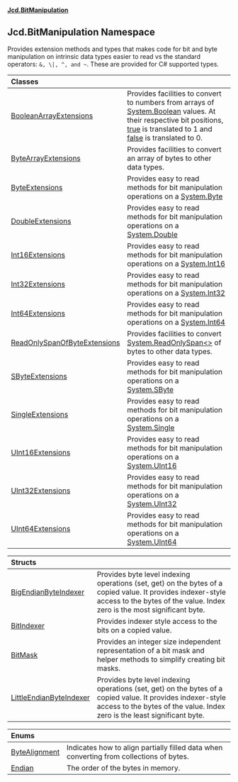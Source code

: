 #### [Jcd.BitManipulation](index.md 'index')

## Jcd.BitManipulation Namespace

Provides extension methods and types that makes code for bit and byte manipulation
on intrinsic data types easier to read vs the standard operators: `&, \|, ^, and ~`.
These are provided for C# supported types.

| Classes                                                                                                                                |                                                                                                                                                                                                                                                                                                                                                                                                                                                                                                                                                                                                                       |
|:---------------------------------------------------------------------------------------------------------------------------------------|:----------------------------------------------------------------------------------------------------------------------------------------------------------------------------------------------------------------------------------------------------------------------------------------------------------------------------------------------------------------------------------------------------------------------------------------------------------------------------------------------------------------------------------------------------------------------------------------------------------------------|
| [BooleanArrayExtensions](Jcd.BitManipulation.BooleanArrayExtensions.md 'Jcd.BitManipulation.BooleanArrayExtensions')                   | Provides facilities to convert to numbers from arrays of [System.Boolean](https://docs.microsoft.com/en-us/dotnet/api/System.Boolean 'System.Boolean') values. At their respective bit positions, [true](https://docs.microsoft.com/en-us/dotnet/csharp/language-reference/builtin-types/bool 'https://docs.microsoft.com/en-us/dotnet/csharp/language-reference/builtin-types/bool') is translated to 1 and [false](https://docs.microsoft.com/en-us/dotnet/csharp/language-reference/builtin-types/bool 'https://docs.microsoft.com/en-us/dotnet/csharp/language-reference/builtin-types/bool') is translated to 0. |
| [ByteArrayExtensions](Jcd.BitManipulation.ByteArrayExtensions.md 'Jcd.BitManipulation.ByteArrayExtensions')                            | Provides facilities to convert an array of bytes to other data types.                                                                                                                                                                                                                                                                                                                                                                                                                                                                                                                                                 |
| [ByteExtensions](Jcd.BitManipulation.ByteExtensions.md 'Jcd.BitManipulation.ByteExtensions')                                           | Provides easy to read methods for bit manipulation operations on a [System.Byte](https://docs.microsoft.com/en-us/dotnet/api/System.Byte 'System.Byte')                                                                                                                                                                                                                                                                                                                                                                                                                                                               |
| [DoubleExtensions](Jcd.BitManipulation.DoubleExtensions.md 'Jcd.BitManipulation.DoubleExtensions')                                     | Provides easy to read methods for bit manipulation operations on a [System.Double](https://docs.microsoft.com/en-us/dotnet/api/System.Double 'System.Double')                                                                                                                                                                                                                                                                                                                                                                                                                                                         |
| [Int16Extensions](Jcd.BitManipulation.Int16Extensions.md 'Jcd.BitManipulation.Int16Extensions')                                        | Provides easy to read methods for bit manipulation operations on a [System.Int16](https://docs.microsoft.com/en-us/dotnet/api/System.Int16 'System.Int16')                                                                                                                                                                                                                                                                                                                                                                                                                                                            |
| [Int32Extensions](Jcd.BitManipulation.Int32Extensions.md 'Jcd.BitManipulation.Int32Extensions')                                        | Provides easy to read methods for bit manipulation operations on a [System.Int32](https://docs.microsoft.com/en-us/dotnet/api/System.Int32 'System.Int32')                                                                                                                                                                                                                                                                                                                                                                                                                                                            |
| [Int64Extensions](Jcd.BitManipulation.Int64Extensions.md 'Jcd.BitManipulation.Int64Extensions')                                        | Provides easy to read methods for bit manipulation operations on a [System.Int64](https://docs.microsoft.com/en-us/dotnet/api/System.Int64 'System.Int64')                                                                                                                                                                                                                                                                                                                                                                                                                                                            |
| [ReadOnlySpanOfByteExtensions](Jcd.BitManipulation.ReadOnlySpanOfByteExtensions.md 'Jcd.BitManipulation.ReadOnlySpanOfByteExtensions') | Provides facilities to convert [System.ReadOnlySpan&lt;&gt;](https://docs.microsoft.com/en-us/dotnet/api/System.ReadOnlySpan-1 'System.ReadOnlySpan`1') of bytes to other data types.                                                                                                                                                                                                                                                                                                                                                                                                                                 |
| [SByteExtensions](Jcd.BitManipulation.SByteExtensions.md 'Jcd.BitManipulation.SByteExtensions')                                        | Provides easy to read methods for bit manipulation operations on a [System.SByte](https://docs.microsoft.com/en-us/dotnet/api/System.SByte 'System.SByte')                                                                                                                                                                                                                                                                                                                                                                                                                                                            |
| [SingleExtensions](Jcd.BitManipulation.SingleExtensions.md 'Jcd.BitManipulation.SingleExtensions')                                     | Provides easy to read methods for bit manipulation operations on a [System.Single](https://docs.microsoft.com/en-us/dotnet/api/System.Single 'System.Single')                                                                                                                                                                                                                                                                                                                                                                                                                                                         |
| [UInt16Extensions](Jcd.BitManipulation.UInt16Extensions.md 'Jcd.BitManipulation.UInt16Extensions')                                     | Provides easy to read methods for bit manipulation operations on a [System.UInt16](https://docs.microsoft.com/en-us/dotnet/api/System.UInt16 'System.UInt16')                                                                                                                                                                                                                                                                                                                                                                                                                                                         |
| [UInt32Extensions](Jcd.BitManipulation.UInt32Extensions.md 'Jcd.BitManipulation.UInt32Extensions')                                     | Provides easy to read methods for bit manipulation operations on a [System.UInt32](https://docs.microsoft.com/en-us/dotnet/api/System.UInt32 'System.UInt32')                                                                                                                                                                                                                                                                                                                                                                                                                                                         |
| [UInt64Extensions](Jcd.BitManipulation.UInt64Extensions.md 'Jcd.BitManipulation.UInt64Extensions')                                     | Provides easy to read methods for bit manipulation operations on a [System.UInt64](https://docs.microsoft.com/en-us/dotnet/api/System.UInt64 'System.UInt64')                                                                                                                                                                                                                                                                                                                                                                                                                                                         |

| Structs                                                                                                                 |                                                                                                                                                                                          |
|:------------------------------------------------------------------------------------------------------------------------|:-----------------------------------------------------------------------------------------------------------------------------------------------------------------------------------------|
| [BigEndianByteIndexer](Jcd.BitManipulation.BigEndianByteIndexer.md 'Jcd.BitManipulation.BigEndianByteIndexer')          | Provides byte level indexing operations (set, get) on the bytes of a copied value. It provides indexer-style access to the bytes of the value. Index zero is the most significant byte.  |
| [BitIndexer](Jcd.BitManipulation.BitIndexer.md 'Jcd.BitManipulation.BitIndexer')                                        | Provides indexer style access to the bits on a copied value.                                                                                                                             |
| [BitMask](Jcd.BitManipulation.BitMask.md 'Jcd.BitManipulation.BitMask')                                                 | Provides an integer size independent representation of a bit mask and helper methods to simplify creating bit masks.                                                                     |
| [LittleEndianByteIndexer](Jcd.BitManipulation.LittleEndianByteIndexer.md 'Jcd.BitManipulation.LittleEndianByteIndexer') | Provides byte level indexing operations (set, get) on the bytes of a copied value. It provides indexer-style access to the bytes of the value. Index zero is the least significant byte. |

| Enums                                                                                     |                                                                                         |
|:------------------------------------------------------------------------------------------|:----------------------------------------------------------------------------------------|
| [ByteAlignment](Jcd.BitManipulation.ByteAlignment.md 'Jcd.BitManipulation.ByteAlignment') | Indicates how to align partially filled data when converting from collections of bytes. |
| [Endian](Jcd.BitManipulation.Endian.md 'Jcd.BitManipulation.Endian')                      | The order of the bytes in memory.                                                       |
